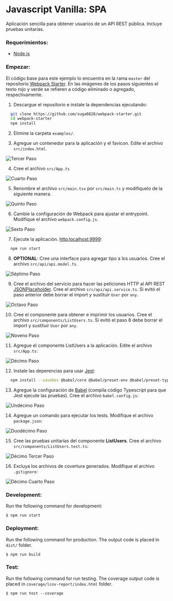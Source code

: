 # Javascript Vanilla: SPA

Aplicación sencilla para obtener usuarios de un API REST pública. Incluye pruebas unitarias.

### Requerimientos:

*  [Node.js](https://nodejs.org/en/download/)

### Empezar:

El código base para este ejemplo lo encuentra en la rama `master` del repositorio [Webpack Starter](https://github.com/suga0828/webpack-starter). En las imágenes de los pasos siguientes el texto rojo y verde se refieren a código eliminado o agregado, respectivamente.

1. Descargue el repositorio e instale la dependencias ejecutando:

```bash
  git clone https://github.com/suga0828/webpack-starter.git
  cd webpack-starter
  npm install
```

2. Elimine la carpeta `examples/`.

3. Agregue un contenedor para la aplicación y el favicon. Edite el archivo `src/index.html`.

![Tercer Paso](./tutorial/carbon.png)

4. Cree el archivo `src/App.ts`

![Cuarto Paso](./tutorial/carbon-1.png)

5. Renombre el archivo `src/main.tsx` por `src/main.ts` y modifiquelo de la siguiente manera.

![Quinto Paso](./tutorial/carbon-2.png)

6. Cambie la configuración de Webpack para ajustar el entrypoint. Modifique el archivo `webpack.config.js`.

![Sexto Paso](./tutorial/carbon-3.png)

7. Ejecute la aplicación. [http:localhost:9999](http:localhost:9999):

```bash
  npm run start
```

8. **OPTIONAL**: Cree una interface para agregar tipo a los usuarios. Cree el archivo `src/api/api.model.ts`.

![Séptimo Paso](./tutorial/carbon-4.png)

9. Cree el archivo del servicio para hacer las peticiones HTTP al API REST [JSONPlaceholder](https://jsonplaceholder.typicode.com/). Cree el archivo `src/api/api.service.ts`. Si evitó el paso anterior debe borrar el import y sustituir `User` por `any`.

![Octavo Paso](./tutorial/carbon-5.png)

10. Cree el componente para obtener e imprimir los usuarios. Cree el archivo `src/components/ListUsers.ts`. Si evitó el paso 8 debe borrar el import y sustituir `User` por `any`.

![Noveno Paso](./tutorial/carbon-6.png)

11. Agregue el componente ListUsers a la aplicación. Edite el archivo `src/App.ts`:

![Décimo Paso](./tutorial/carbon-7.png)

12. Instale las deperencias para usar [Jest](https://jestjs.io/):

```bash
  npm install --saveDev @babel/core @babel/preset-env @babel/preset-typescript @types/jest babel-jest jest
```

13. Agregue la configuración de [Babel](https://babeljs.io/) (compila código Typescript para que Jest ejecute las pruebas). Cree el archivo `babel.config.js`:

![Undécimo Paso](./tutorial/carbon-8.png)

14. Agregue un comando para ejecutar los tests. Modifique el archivo `package.json`:

![Duodécimo Paso](./tutorial/carbon-9.png)

15. Cree las pruebas unitarias del componente **ListUsers**. Cree el archivo `src/components/ListUsers.test.ts`:

![Décimo Tercer Paso](./tutorial/carbon-10.png)

16. Excluya los archivos de covertura generados. Modifique el archivo `.gitignore`:

![Décimo Cuarto Paso](./tutorial/carbon-11.png)

### Development:
Run the following command for development:
```
$ npm run start
```
### Deployment:
Run the following command for production. The output code is placed in `dist/` folder.
```
$ npm run build
```
### Test:
Run the following command for run testing. The coverage output code is placed in `coverage/lcov-report/index.html` folder.

```
$ npm run test --coverage
```
